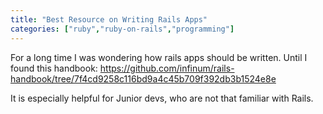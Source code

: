 ```yaml
---
title: "Best Resource on Writing Rails Apps"
categories: ["ruby","ruby-on-rails","programming"]
---
```


For a long time I was wondering how rails apps should be written. Until I found this handbook:
<https://github.com/infinum/rails-handbook/tree/7f4cd9258c116bd9a4c45b709f392db3b1524e8e>

It is especially helpful for Junior devs, who are not that familiar with Rails.